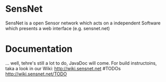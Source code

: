 # SensNet
SensNet is a open Sensor network which acts on a independent Software which presents a web interface (e.g. sensnet.net)
# Documentation
... well, tehre's still a lot to do, JavaDoc will come. For build instructoins, taka a look in our Wiki: http://wiki.sensnet.net
#TODOs
http://wiki.sensnet.net/TODO
